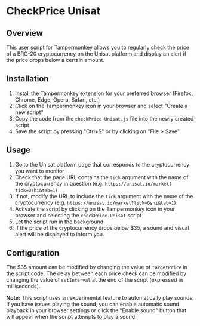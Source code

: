 # CheckPrice Unisat

## Overview

This user script for Tampermonkey allows you to regularly check the price of a BRC-20 cryptocurrency on the Unisat platform and display an alert if the price drops below a certain amount.

## Installation

1. Install the Tampermonkey extension for your preferred browser (Firefox, Chrome, Edge, Opera, Safari, etc.)
2. Click on the Tampermonkey icon in your browser and select "Create a new script"
3. Copy the code from the `checkPrice-Unisat.js` file into the newly created script
4. Save the script by pressing "Ctrl+S" or by clicking on "File > Save"

## Usage

1. Go to the Unisat platform page that corresponds to the cryptocurrency you want to monitor
2. Check that the page URL contains the `tick` argument with the name of the cryptocurrency in question (e.g. `https://unisat.io/market?tick=Oshi&tab=1`)
3. If not, modify the URL to include the `tick` argument with the name of the cryptocurrency (e.g. `https://unisat.io/market?tick=Oshi&tab=1`)
4. Activate the script by clicking on the Tampermonkey icon in your browser and selecting the `checkPrice Unisat` script
5. Let the script run in the background
6. If the price of the cryptocurrency drops below $35, a sound and visual alert will be displayed to inform you.

## Configuration

The $35 amount can be modified by changing the value of `targetPrice` in the script code. The delay between each price check can be modified by changing the value of `setInterval` at the end of the script (expressed in milliseconds).

**Note:** This script uses an experimental feature to automatically play sounds. If you have issues playing the sound, you can enable automatic sound playback in your browser settings or click the "Enable sound" button that will appear when the script attempts to play a sound.
